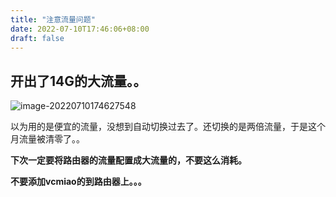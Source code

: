 ```yaml
---
title: "注意流量问题"
date: 2022-07-10T17:46:06+08:00
draft: false
---
```


## 开出了14G的大流量。。

![image-20220710174627548](https://res.cloudinary.com/dbzr1zvpf/image/upload/v1657446390/2022/07/cef921f7d7b01b0c6d4089cb2cc20884.webp)

以为用的是便宜的流量，没想到自动切换过去了。还切换的是两倍流量，于是这个月流量被清零了。。

**下次一定要将路由器的流量配置成大流量的，不要这么消耗。**

**不要添加vcmiao的到路由器上。。。**

